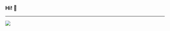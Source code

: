 ### Hi! 👋
---
<a target='_blank' href="https://www.linkedin.com/in/bruno-slamek/">
       <img src="https://img.shields.io/badge/LinkedIn-0077B5?style=for-the-badge&logo=linkedin&logoColor=white">
</a>
